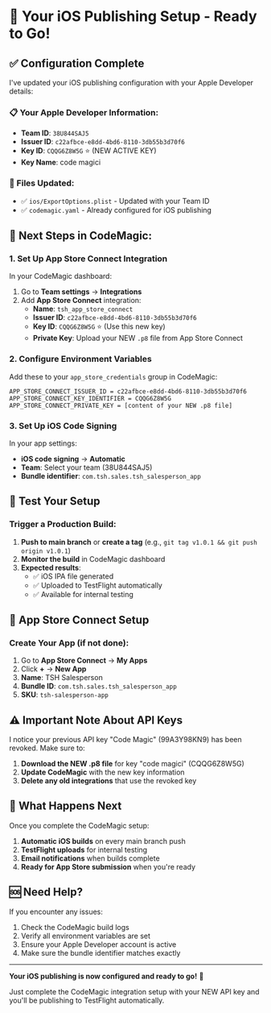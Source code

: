 # 🚀 Your iOS Publishing Setup - Ready to Go!

## ✅ Configuration Complete

I've updated your iOS publishing configuration with your Apple Developer details:

### 📋 Your Apple Developer Information:
- **Team ID**: `38U844SAJ5`
- **Issuer ID**: `c22afbce-e8dd-4bd6-8110-3db55b3d70f6`
- **Key ID**: `CQQG6Z8W5G` ⭐ (NEW ACTIVE KEY)
- **Key Name**: code magici

### 🔧 Files Updated:
- ✅ `ios/ExportOptions.plist` - Updated with your Team ID
- ✅ `codemagic.yaml` - Already configured for iOS publishing

## 🎯 Next Steps in CodeMagic:

### 1. Set Up App Store Connect Integration
In your CodeMagic dashboard:
1. Go to **Team settings** → **Integrations**
2. Add **App Store Connect** integration:
   - **Name**: `tsh_app_store_connect`
   - **Issuer ID**: `c22afbce-e8dd-4bd6-8110-3db55b3d70f6`
   - **Key ID**: `CQQG6Z8W5G` ⭐ (Use this new key)
   - **Private Key**: Upload your NEW `.p8` file from App Store Connect

### 2. Configure Environment Variables
Add these to your `app_store_credentials` group in CodeMagic:
```
APP_STORE_CONNECT_ISSUER_ID = c22afbce-e8dd-4bd6-8110-3db55b3d70f6
APP_STORE_CONNECT_KEY_IDENTIFIER = CQQG6Z8W5G
APP_STORE_CONNECT_PRIVATE_KEY = [content of your NEW .p8 file]
```

### 3. Set Up iOS Code Signing
In your app settings:
- **iOS code signing** → **Automatic**
- **Team**: Select your team (38U844SAJ5)
- **Bundle identifier**: `com.tsh.sales.tsh_salesperson_app`

## 🚀 Test Your Setup

### Trigger a Production Build:
1. **Push to main branch** or **create a tag** (e.g., `git tag v1.0.1 && git push origin v1.0.1`)
2. **Monitor the build** in CodeMagic dashboard
3. **Expected results**:
   - ✅ iOS IPA file generated
   - ✅ Uploaded to TestFlight automatically
   - ✅ Available for internal testing

## 📱 App Store Connect Setup

### Create Your App (if not done):
1. Go to **App Store Connect** → **My Apps**
2. Click **+** → **New App**
3. **Name**: TSH Salesperson
4. **Bundle ID**: `com.tsh.sales.tsh_salesperson_app`
5. **SKU**: `tsh-salesperson-app`

## ⚠️ Important Note About API Keys

I notice your previous API key "Code Magic" (99A3Y98KN9) has been revoked. Make sure to:
1. **Download the NEW .p8 file** for key "code magici" (CQQG6Z8W5G)
2. **Update CodeMagic** with the new key information
3. **Delete any old integrations** that use the revoked key

## 🎉 What Happens Next

Once you complete the CodeMagic setup:
1. **Automatic iOS builds** on every main branch push
2. **TestFlight uploads** for internal testing
3. **Email notifications** when builds complete
4. **Ready for App Store submission** when you're ready

## 🆘 Need Help?

If you encounter any issues:
1. Check the CodeMagic build logs
2. Verify all environment variables are set
3. Ensure your Apple Developer account is active
4. Make sure the bundle identifier matches exactly

---

**Your iOS publishing is now configured and ready to go!** 🎉

Just complete the CodeMagic integration setup with your NEW API key and you'll be publishing to TestFlight automatically.